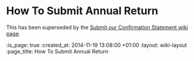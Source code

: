 How To Submit Annual Return
===========================

This has been superseded by the [Submit our Confirmation Statement wiki page](https://github.com/freerange/business/wiki/Submit-our-Confirmation-Statement).

:is_page: true
:created_at: 2014-11-19 13:08:00 +01:00
:layout: wiki-layout
:page_title: How To Submit Annual Return
